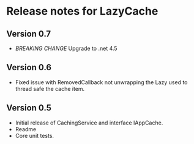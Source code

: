 # Release notes for LazyCache #

## Version 0.7

- *BREAKING CHANGE* Upgrade to .net 4.5

## Version 0.6

- Fixed issue with RemovedCallback not unwrapping the Lazy used to thread safe the cache item.

## Version 0.5

- Initial release of CachingService and interface IAppCache. 
- Readme
- Core unit tests.